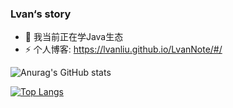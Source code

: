 
### Lvan‘s story

- 🌱 我当前正在学Java生态
- ⚡ 个人博客: https://lvanliu.github.io/LvanNote/#/ 

![Anurag's GitHub stats](https://github-readme-stats.vercel.app/api?username=LvanLiu&show_icons=true&theme=dark)

[![Top Langs](https://github-readme-stats.vercel.app/api/top-langs/?username=LvanLiu)](https://github.com/anuraghazra/github-readme-stats)

